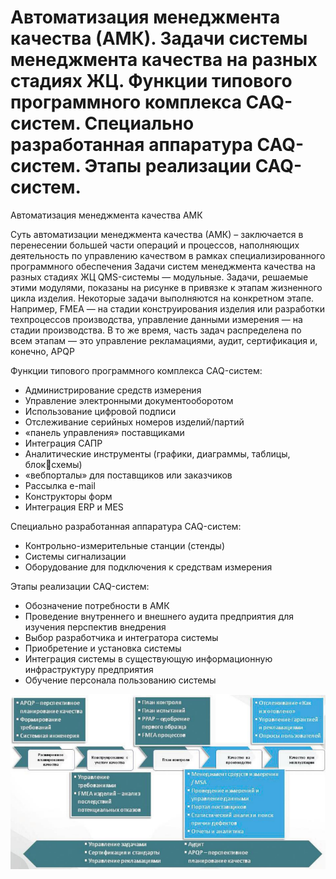 # Автоматизация менеджмента качества (АМК). Задачи системы менеджмента качества на разных стадиях ЖЦ. Функции типового программного комплекса CAQ-систем. Специально разработанная аппаратура CAQ-систем. Этапы реализации CAQ-систем.
Автоматизация менеджмента качества АМК

Суть автоматизации менеджмента качества (АМК) – заключается в перенесении
большей части операций и процессов, наполняющих деятельность по управлению
качеством в рамках специализированного программного обеспечения
Задачи систем менеджмента качества на разных стадиях ЖЦ
QMS-системы — модульные. Задачи, решаемые этими модулями, показаны на рисунке в
привязке к этапам жизненного цикла изделия.
Некоторые задачи выполняются на конкретном этапе. Например, FMEA — на стадии
конструирования изделия или разработки техпроцессов производства, управление
данными измерения — на стадии производства. В то же время, часть задач распределена
по всем этапам — это управление рекламациями, аудит, сертификация и, конечно, APQP

Функции типового программного комплекса CAQ-систем:
* Администрирование средств измерения
* Управление электронными документооборотом
* Использование цифровой подписи
* Отслеживание серийных номеров изделий/партий
* «панель управления» поставщиками
* Интеграция САПР
* Аналитические инструменты (графики, диаграммы, таблицы, блоксхемы)
* «вебпорталы» для поставщиков или заказчиков
* Рассылка e-mail
* Конструкторы форм
* Интеграция ERP и MES

Специально разработанная аппаратура CAQ-систем:
* Контрольно-измерительные станции (стенды)
* Системы сигнализации
* Оборудование для подключения к средствам измерения

Этапы реализации CAQ-систем:
* Обозначение потребности в АМК
* Проведение внутреннего и внешнего аудита предприятия для изучения перспектив внедрения
* Выбор разработчика и интегратора системы
* Приобретение и установка системы
* Интеграция системы в существующую информационную инфраструктуру предприятия
* Обучение персонала пользованию системы
<img src="./1.png">
